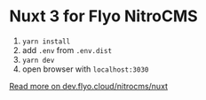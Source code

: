 # Nuxt 3 for Flyo NitroCMS

1. `yarn install`
2. add `.env` from `.env.dist`
3. `yarn dev`
4. open browser with `localhost:3030`

[Read more on dev.flyo.cloud/nitrocms/nuxt](https://dev.flyo.cloud/nitrocms/nuxt)
